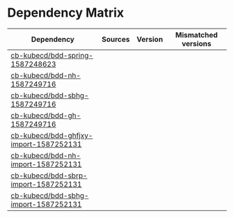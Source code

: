 # Dependency Matrix

Dependency | Sources | Version | Mismatched versions
---------- | ------- | ------- | -------------------
[cb-kubecd/bdd-spring-1587248623](https://github.com/cb-kubecd/bdd-spring-1587248623.git) |  | []() | 
[cb-kubecd/bdd-nh-1587249716](https://github.com/cb-kubecd/bdd-nh-1587249716.git) |  | []() | 
[cb-kubecd/bdd-sbhg-1587249716](https://github.com/cb-kubecd/bdd-sbhg-1587249716.git) |  | []() | 
[cb-kubecd/bdd-gh-1587249716](https://github.com/cb-kubecd/bdd-gh-1587249716.git) |  | []() | 
[cb-kubecd/bdd-ghfjxy-import-1587252131](https://github.com/cb-kubecd/bdd-ghfjxy-import-1587252131.git) |  | []() | 
[cb-kubecd/bdd-nh-import-1587252131](https://github.com/cb-kubecd/bdd-nh-import-1587252131.git) |  | []() | 
[cb-kubecd/bdd-sbrp-import-1587252131](https://github.com/cb-kubecd/bdd-sbrp-import-1587252131.git) |  | []() | 
[cb-kubecd/bdd-sbhg-import-1587252131](https://github.com/cb-kubecd/bdd-sbhg-import-1587252131.git) |  | []() | 

